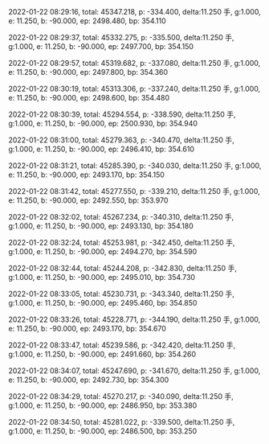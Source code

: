 2022-01-22 08:29:16, total: 45347.218, p: -334.400, delta:11.250 手, g:1.000, e: 11.250, b: -90.000, ep: 2498.480, bp: 354.110

2022-01-22 08:29:37, total: 45332.275, p: -335.500, delta:11.250 手, g:1.000, e: 11.250, b: -90.000, ep: 2497.700, bp: 354.150

2022-01-22 08:29:57, total: 45319.682, p: -337.080, delta:11.250 手, g:1.000, e: 11.250, b: -90.000, ep: 2497.800, bp: 354.360

2022-01-22 08:30:19, total: 45313.306, p: -337.240, delta:11.250 手, g:1.000, e: 11.250, b: -90.000, ep: 2498.600, bp: 354.480

2022-01-22 08:30:39, total: 45294.554, p: -338.590, delta:11.250 手, g:1.000, e: 11.250, b: -90.000, ep: 2500.930, bp: 354.940

2022-01-22 08:31:00, total: 45279.363, p: -340.470, delta:11.250 手, g:1.000, e: 11.250, b: -90.000, ep: 2496.410, bp: 354.610

2022-01-22 08:31:21, total: 45285.390, p: -340.030, delta:11.250 手, g:1.000, e: 11.250, b: -90.000, ep: 2493.170, bp: 354.150

2022-01-22 08:31:42, total: 45277.550, p: -339.210, delta:11.250 手, g:1.000, e: 11.250, b: -90.000, ep: 2492.550, bp: 353.970

2022-01-22 08:32:02, total: 45267.234, p: -340.310, delta:11.250 手, g:1.000, e: 11.250, b: -90.000, ep: 2493.130, bp: 354.180

2022-01-22 08:32:24, total: 45253.981, p: -342.450, delta:11.250 手, g:1.000, e: 11.250, b: -90.000, ep: 2494.270, bp: 354.590

2022-01-22 08:32:44, total: 45244.208, p: -342.830, delta:11.250 手, g:1.000, e: 11.250, b: -90.000, ep: 2495.010, bp: 354.730

2022-01-22 08:33:05, total: 45230.731, p: -343.340, delta:11.250 手, g:1.000, e: 11.250, b: -90.000, ep: 2495.460, bp: 354.850

2022-01-22 08:33:26, total: 45228.771, p: -344.190, delta:11.250 手, g:1.000, e: 11.250, b: -90.000, ep: 2493.170, bp: 354.670

2022-01-22 08:33:47, total: 45239.586, p: -342.420, delta:11.250 手, g:1.000, e: 11.250, b: -90.000, ep: 2491.660, bp: 354.260

2022-01-22 08:34:07, total: 45247.690, p: -341.670, delta:11.250 手, g:1.000, e: 11.250, b: -90.000, ep: 2492.730, bp: 354.300

2022-01-22 08:34:29, total: 45270.217, p: -340.090, delta:11.250 手, g:1.000, e: 11.250, b: -90.000, ep: 2486.950, bp: 353.380

2022-01-22 08:34:50, total: 45281.022, p: -339.500, delta:11.250 手, g:1.000, e: 11.250, b: -90.000, ep: 2486.500, bp: 353.250